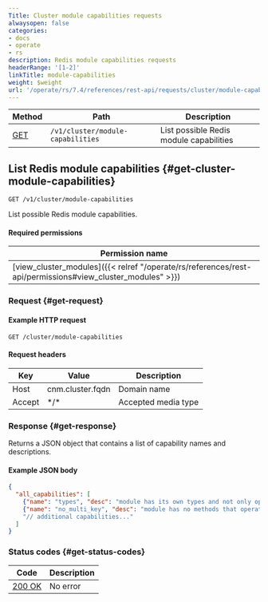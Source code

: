 ```yaml
---
Title: Cluster module capabilities requests
alwaysopen: false
categories:
- docs
- operate
- rs
description: Redis module capabilities requests
headerRange: '[1-2]'
linkTitle: module-capabilities
weight: $weight
url: '/operate/rs/7.4/references/rest-api/requests/cluster/module-capabilities/'
---
```


| Method | Path | Description |
|--------|------|-------------|
| [GET](#get-cluster-module-capabilities) | `/v1/cluster/module-capabilities` | List possible Redis module capabilities |

## List Redis module capabilities {#get-cluster-module-capabilities}

	GET /v1/cluster/module-capabilities

List possible Redis module capabilities.

#### Required permissions

| Permission name |
|-----------------|
| [view_cluster_modules]({{< relref "/operate/rs/references/rest-api/permissions#view_cluster_modules" >}}) |

### Request {#get-request} 

#### Example HTTP request

	GET /cluster/module-capabilities 

#### Request headers

| Key | Value | Description |
|-----|-------|-------------|
| Host | cnm.cluster.fqdn | Domain name |
| Accept | \*/\* | Accepted media type |

### Response {#get-response} 

Returns a JSON object that contains a list of capability names and descriptions.

#### Example JSON body

```json
{
  "all_capabilities": [
    {"name": "types", "desc": "module has its own types and not only operate on existing redis types"},
    {"name": "no_multi_key", "desc": "module has no methods that operate on multiple keys"}
    "// additional capabilities..."
  ]
}
```

### Status codes {#get-status-codes} 

| Code | Description |
|------|-------------|
| [200 OK](http://www.w3.org/Protocols/rfc2616/rfc2616-sec10.html#sec10.2.1) | No error |

